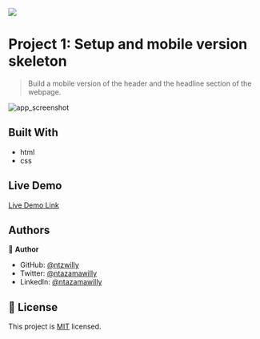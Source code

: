 ![](https://img.shields.io/badge/Microverse-blueviolet)

# Project 1: Setup and mobile version skeleton

> Build a mobile version of the header and the headline section of the webpage.

![app_screenshot](https://user-images.githubusercontent.com/9049260/120692198-bf1f1580-c4a7-11eb-8505-90115fce4793.png)

## Built With

- html
- css

## Live Demo

[Live Demo Link](https://ntzwilly.github.io/portfolio/)

## Authors

👤 **Author**

- GitHub: [@ntzwilly](https://github.com/ntzwilly)
- Twitter: [@ntazamawilly](https://twitter.com/ntazamawilly)
- LinkedIn: [@ntazamawilly](https://linkedin.com/in/ntazama-willy-b676b7aa)

## 📝 License

This project is [MIT](./MIT.md) licensed.